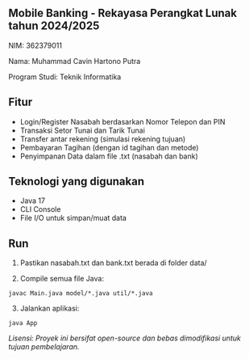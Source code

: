 ## Mobile Banking - Rekayasa Perangkat Lunak tahun 2024/2025

NIM: 362379011

Nama: Muhammad Cavin Hartono Putra

Program Studi: Teknik Informatika

## Fitur

- Login/Register Nasabah berdasarkan Nomor Telepon dan PIN
- Transaksi Setor Tunai dan Tarik Tunai
- Transfer antar rekening (simulasi rekening tujuan)
- Pembayaran Tagihan (dengan id tagihan dan metode)
- Penyimpanan Data dalam file .txt (nasabah dan bank)

## Teknologi yang digunakan

- Java 17
- CLI Console
- File I/O untuk simpan/muat data

## Run

1. Pastikan nasabah.txt dan bank.txt berada di folder data/

2. Compile semua file Java:

```
javac Main.java model/*.java util/*.java
```

3. Jalankan aplikasi:

```
java App
```

_Lisensi: Proyek ini bersifat open-source dan bebas dimodifikasi untuk tujuan pembelajaran._
